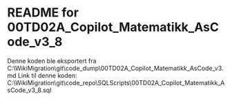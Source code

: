 # README for 00TD02A_Copilot_Matematikk_AsCode_v3_8
Denne koden ble eksportert fra C:\WikiMigration\git\code_dump\00TD02A_Copilot_Matematikk_AsCode_v3.md
Link til denne koden: C:\WikiMigration\git\code_repo\SQLScripts\00TD02A_Copilot_Matematikk_AsCode_v3_8.sql
